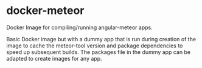 # docker-meteor
Docker Image for compiling/running angular-meteor apps.

Basic Docker image but with a dummy app that is run during creation of the image to cache the meteor-tool version and package dependencies to speed up subsequent builds.
The packages file in the dummy app can be adapted to create images for any app.
